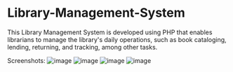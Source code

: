 # Library-Management-System
This Library Management System is developed using PHP that enables librarians to manage the library's daily operations, such as book cataloging, lending, returning, and tracking, among other tasks. 

Screenshots:
![image](https://user-images.githubusercontent.com/117851077/233435136-db2e0aef-fa91-4f24-be79-e035ffd1d2ec.png)
![image](https://user-images.githubusercontent.com/117851077/233435397-6977100f-b672-49c2-b87e-be52cc83a8bc.png)
![image](https://user-images.githubusercontent.com/117851077/233435517-f34925e5-2ab3-4c2a-b1d9-4f7ba13e40e8.png)
![image](https://user-images.githubusercontent.com/117851077/233435647-b67f2867-8efb-4c47-9584-6bf9cc19bc93.png)
